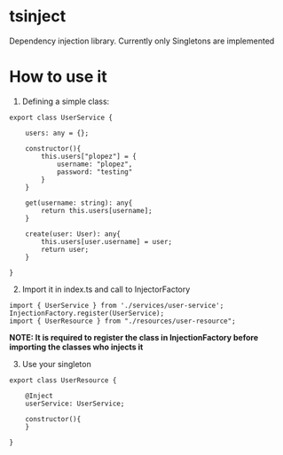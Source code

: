 # tsinject

Dependency injection library. Currently only Singletons are implemented

# How to use it

1. Defining a simple class: 

```
export class UserService {

    users: any = {};

    constructor(){
        this.users["plopez"] = {
            username: "plopez",
            password: "testing"
        }
    }

    get(username: string): any{
        return this.users[username];
    }

    create(user: User): any{
        this.users[user.username] = user;
        return user;
    }

}

```

2. Import it in index.ts and call to InjectorFactory

```
import { UserService } from './services/user-service';
InjectionFactory.register(UserService);
import { UserResource } from "./resources/user-resource";
```

**NOTE: It is required to register the class in InjectionFactory before importing the classes who injects it**

3. Use your singleton

```
export class UserResource {

    @Inject
    userService: UserService;

    constructor(){        
    }

}
```

